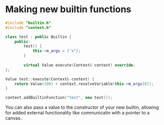 # Making new builtin functions
```c++
#include "builtin.h"
#include "context.h"

class test : public Builtin {
    public:
        test() {
            this->m_args = {"x"};
        }
    
        virtual Value execute(Context& context) override;
};

Value test::execute(Context& context) {
    return Value(100) + context.resolveVariable(this->m_args[0]);
}

context.addBuiltinFunction("test", new test());
```

You can also pass a value to the constructor of your new builtin, allowing for 
added external functionality like communicatin with a pointer to a canvas.